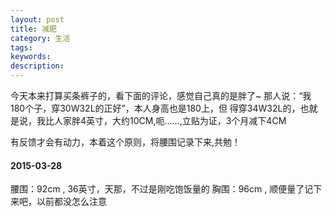 ```yaml
---
layout: post
title: 减肥
category: 生活
tags: 
keywords: 
description: 
---
```


今天本来打算买条裤子的，看下面的评论，感觉自己真的是胖了~ 那人说：“我180个子，穿30W32L的正好”，本人身高也是180上，但
得穿34W32L的，也就是说，我比人家胖4英寸，大约10CM,呃……,立贴为证，3个月减下4CM

有反馈才会有动力，本着这个原则，将腰围记录下来,共勉！

#### 2015-03-28 
腰围：92cm , 36英寸，天那，不过是刚吃饱饭量的
胸围：96cm , 顺便量了记下来吧，以前都没怎么注意